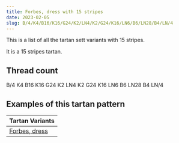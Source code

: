 ```yaml
---
title: Forbes, dress with 15 stripes
date: 2023-02-05
slug: B/4/K4/B16/K16/G24/K2/LN4/K2/G24/K16/LN6/B6/LN28/B4/LN/4
---
```

This is a list of all the tartan sett variants with 15 stripes.

It is a 15 stripes tartan.


## Thread count
B/4 K4 B16 K16 G24 K2 LN4 K2 G24 K16 LN6 B6 LN28 B4 LN/4

## Examples of this tartan pattern

| Tartan Variants |
|---------------|
| [Forbes, dress](/variants/b/4/k4/b16/k16/g24/k2/ln4/k2/g24/k16/ln6/b6/ln28/b4/ln/4-b304080-g008000-k000000-lne0e0e0)||
